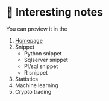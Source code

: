 # 📝 Interesting notes

You can preview it in the
1. [Homepage](https://nguyenngocbinh.github.io)
2. Snippet
    - Python snippet
    - Sqlserver snippet
    - Pl/sql snippet
    - R snippet
3. Statistics
4. Machine learning
5. Crypto trading


